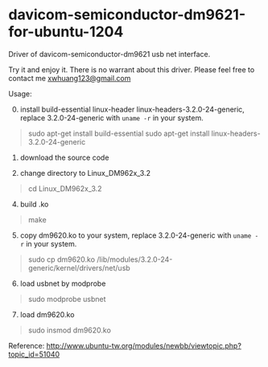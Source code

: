 # davicom-semiconductor-dm9621-for-ubuntu-1204
Driver of davicom-semiconductor-dm9621 usb net interface.

Try it and enjoy it. There is no warrant about this driver. Please feel free to contact me <xwhuang123@gmail.com>

Usage:

0. install build-essential linux-header linux-headers-3.2.0-24-generic, replace 3.2.0-24-generic with `uname -r` in your system.
> sudo apt-get install build-essential
> sudo apt-get install linux-headers-3.2.0-24-generic

1. download the source code

2. change directory to Linux_DM962x_3.2
> cd Linux_DM962x_3.2

4. build .ko
> make

5. copy dm9620.ko to your system, replace 3.2.0-24-generic with `uname -r` in your system.
> sudo cp dm9620.ko /lib/modules/3.2.0-24-generic/kernel/drivers/net/usb

6. load usbnet by modprobe 
> sudo modprobe usbnet

7. load dm9620.ko
> sudo insmod dm9620.ko

Reference: http://www.ubuntu-tw.org/modules/newbb/viewtopic.php?topic_id=51040
